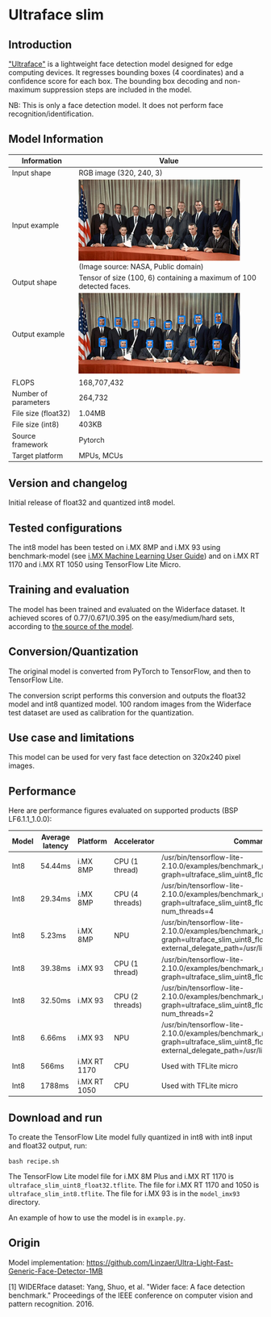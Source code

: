 # Ultraface slim

## Introduction

["Ultraface"](https://github.com/Linzaer/Ultra-Light-Fast-Generic-Face-Detector-1MB) is a lightweight face detection model designed for edge computing devices.
It regresses bounding boxes (4 coordinates) and a confidence score for each box. The bounding box decoding and non-maximum suppression steps are included in the model.

NB: This is only a face detection model. It does not perform face recognition/identification.

## Model Information

Information   | Value
---           | ---
Input shape   | RGB image (320, 240, 3)
Input example | <img src="example_input.jpg" width=320px> (Image source: NASA, Public domain)
Output shape  | Tensor of size (100, 6) containing a maximum of 100 detected faces.
Output example | <img src="example_output.jpg" width=320px>
FLOPS | 168,707,432
Number of parameters | 264,732
File size (float32) | 1.04MB
File size (int8) | 403KB
Source framework | Pytorch
Target platform | MPUs, MCUs

## Version and changelog

Initial release of float32 and quantized int8 model.

## Tested configurations

The int8 model has been tested on i.MX 8MP and i.MX 93 using benchmark-model (see [i.MX Machine Learning User Guide](https://www.nxp.com/docs/en/user-guide/IMX-MACHINE-LEARNING-UG.pdf)) and on i.MX RT 1170 and i.MX RT 1050 using TensorFlow Lite Micro.

## Training and evaluation

The model has been trained and evaluated on the Widerface dataset. It achieved scores of 0.77/0.671/0.395 on the easy/medium/hard sets, according to [the source of the model](https://github.com/Linzaer/Ultra-Light-Fast-Generic-Face-Detector-1MB).

## Conversion/Quantization

The original model is converted from PyTorch to TensorFlow, and then to TensorFlow Lite.

The conversion script performs this conversion and outputs the float32 model and int8 quantized model. 100 random images from the Widerface test dataset are used as calibration for the quantization.

## Use case and limitations

This model can be used for very fast face detection on 320x240 pixel images.

## Performance

Here are performance figures evaluated on supported products (BSP LF6.1.1_1.0.0):

Model   | Average latency | Platform     | Accelerator | Command
---     | ---             | ---          | ---         | ---
Int8    | 54.44ms         | i.MX 8MP     |   CPU (1 thread)  | /usr/bin/tensorflow-lite-2.10.0/examples/benchmark_model --graph=ultraface_slim_uint8_float32.tflite
Int8    | 29.34ms         | i.MX 8MP     |   CPU (4 threads) | /usr/bin/tensorflow-lite-2.10.0/examples/benchmark_model --graph=ultraface_slim_uint8_float32.tflite --num_threads=4
Int8    | 5.23ms          | i.MX 8MP     |   NPU             | /usr/bin/tensorflow-lite-2.10.0/examples/benchmark_model --graph=ultraface_slim_uint8_float32.tflite --external_delegate_path=/usr/lib/libvx_delegate.so
Int8    | 39.38ms         | i.MX 93      |   CPU (1 thread)  | /usr/bin/tensorflow-lite-2.10.0/examples/benchmark_model --graph=ultraface_slim_uint8_float32.tflite
Int8    | 32.50ms         | i.MX 93      |   CPU (2 threads) | /usr/bin/tensorflow-lite-2.10.0/examples/benchmark_model --graph=ultraface_slim_uint8_float32.tflite --num_threads=2
Int8    | 6.66ms          | i.MX 93      |   NPU             | /usr/bin/tensorflow-lite-2.10.0/examples/benchmark_model --graph=ultraface_slim_uint8_float32_vela.tflite --external_delegate_path=/usr/lib/libethosu_delegate.so
Int8    | 566ms           | i.MX RT 1170 |   CPU             | Used with TFLite micro
Int8    | 1788ms          | i.MX RT 1050 |   CPU             | Used with TFLite micro

## Download and run

To create the TensorFlow Lite model fully quantized in int8 with int8 input and float32 output, run:

    bash recipe.sh

The TensorFlow Lite model file for i.MX 8M Plus and i.MX RT 1170 is `ultraface_slim_uint8_float32.tflite`. The file for i.MX RT 1170 and 1050 is `ultraface_slim_int8.tflite`. The file for i.MX 93 is in the `model_imx93` directory.

An example of how to use the model is in `example.py`.

## Origin

Model implementation: https://github.com/Linzaer/Ultra-Light-Fast-Generic-Face-Detector-1MB

[1] WIDERface dataset: Yang, Shuo, et al. "Wider face: A face detection benchmark." Proceedings of the IEEE conference on computer vision and pattern recognition. 2016.
